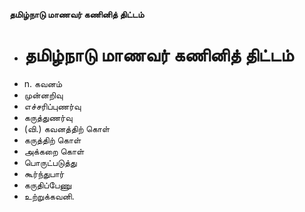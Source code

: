 **தமிழ்நாடு மாணவர் கணினித் திட்டம்**
- # தமிழ்நாடு மாணவர் கணினித் திட்டம்
- n. கவனம்
- முன்னறிவு
- எச்சரிப்புணர்வு
- கருத்துணர்வு
- (வி.) கவனத்திற் கொள்
- கருத்திற் கொள்
- அக்கறை கொள்
- பொருட்படுத்து
- கூர்ந்துபார்
- கருதிப்பேணு
- உற்றுக்கவனி.

